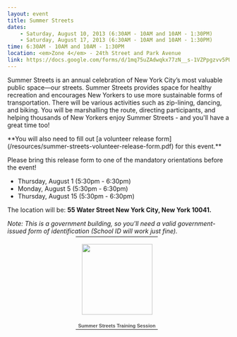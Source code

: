 ```yaml
---
layout: event
title: Summer Streets
dates:
    - Saturday, August 10, 2013 (6:30AM - 10AM and 10AM - 1:30PM)
    - Saturday, August 17, 2013 (6:30AM - 10AM and 10AM - 1:30PM)
time: 6:30AM - 10AM and 10AM - 1:30PM
location: <em>Zone 4</em> - 24th Street and Park Avenue
link: https://docs.google.com/forms/d/1mq75uZAdwqkx77zN__s-1VZPpgzvv5PUBiVxREr5tpw
---
```

Summer Streets is an annual celebration of New York City’s most valuable public space—our streets. Summer Streets provides space for healthy recreation and encourages New Yorkers to use more sustainable forms of transportation. There will be various activities such as zip-lining, dancing, and biking. You will be marshalling the route, directing participants, and helping thousands of New Yorkers enjoy Summer Streets - and you'll have a great time too!

<!-- more -->

<div markdown="1" class="row">
<div class="span8">
**You will also need to fill out [a volunteer release form](/resources/summer-streets-volunteer-release-form.pdf) for this event.**

Please bring this release form to one of the mandatory orientations before the event!

- Thursday, August 1 (5:30pm - 6:30pm)
- Monday, August 5 (5:30pm - 6:30pm)
- Thursday, August 15 (5:30pm - 6:30pm)

The location will be: **55 Water Street New York City, New York 10041.**

*Note: This is a government building, so you'll need a valid government-issued form of identification (School ID will work just fine).*
</div>
<div class="span4">
<table style="margin:-10px auto 0;width:194px;"><tr><td align="center" style="height:194px;background:url(https://picasaweb.google.com/s/c/transparent_album_background.gif) no-repeat left"><a href="https://picasaweb.google.com/103093992486590384110/SummerStreetsTrainingSession02?authuser=0&amp;authkey=Gv1sRgCMKdnIHX7u6mVQ&amp;feat=embedwebsite"><img src="https://lh5.googleusercontent.com/-Ll1WzHyrslA/Ufscik5gZvE/AAAAAAAAADs/L9TARA2LDdo/s160-c/SummerStreetsTrainingSession02.jpg" width="160" height="160" style="margin:1px 0 0 2px;"></a></td></tr><tr><td style="text-align:center;font-family:arial,sans-serif;font-size:11px"><a href="https://picasaweb.google.com/103093992486590384110/SummerStreetsTrainingSession02?authuser=0&amp;authkey=Gv1sRgCMKdnIHX7u6mVQ&amp;feat=embedwebsite" style="color:#4D4D4D;font-weight:bold;text-decoration:none;">Summer Streets Training Session</a></td></tr></table>
</div>
</div>
